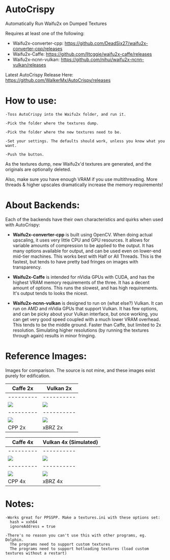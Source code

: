 # AutoCrispy
Automatically Run Waifu2x on Dumped Textures

Requires at least one of the following:

- Waifu2x-converter-cpp: https://github.com/DeadSix27/waifu2x-converter-cpp/releases
- Waifu2x-Caffe: https://github.com/lltcggie/waifu2x-caffe/releases
- Waifu2x-ncnn-vulkan: https://github.com/nihui/waifu2x-ncnn-vulkan/releases

Latest AutoCrispy Release Here: https://github.com/WalkerMx/AutoCrispy/releases

# How to use:
    -Toss AutoCrispy into the Waifu2x folder, and run it.
  
    -Pick the folder where the textures dump.
  
    -Pick the folder where the new textures need to be.
  
    -Set your settings. The defaults should work, unless you know what you want.
  
    -Push the button.
  
  
  As the textures dump, new Waifu2x'd textures are generated, and the originals are optionally deleted.
  
  Also, make sure you have enough VRAM if you use multithreading. More threads & higher upscales dramatically increase the memory requirements!
  
# About Backends:
   Each of the backends have their own characteristics and quirks when used with AutoCrispy:
   
   - **Waifu2x-converter-cpp** is built using OpenCV. When doing actual upscaling, it uses very little CPU and GPU resources. It allows for variable amounts of compression to be applied to the output. It has many options available for output, and can be used even on lower-end mid-tier machines. This works best with Half or All Threads. This is the fastest, but tends to have pretty bad fringes on images with transparency.
   
   - **Waifu2x-Caffe** is intended for nVidia GPUs with CUDA, and has the highest VRAM memory requirements of the three. It has a decent amount of options. This runs the slowest, and has high requirements. It's output tends to looks the nicest.
    
   - **Waifu2x-ncnn-vulkan** is designed to run on (what else?) Vulkan. It can run on AMD and nVidia GPUs that support Vulkan. It has few options, and can be picky about your Vulkan interface, but once working, you can get very good speed coupled with a much lower VRAM overhead. This tends to be the middle ground. Faster than Caffe, but limited to 2x resolution. Simulating higher resolutions (by running the textures through again) results in minor fringing.
   

# Reference Images:
Images for comparison. The source is not mine, and these images exist purely for edification.
   
Caffe 2x | Vulkan 2x 
---------|----------
---------|----------
<img class="header" src="https://github.com/WalkerMx/AutoCrispy/blob/master/Reference_Assets/caffe2x.png">|<img src="https://github.com/WalkerMx/AutoCrispy/blob/master/Reference_Assets/vulkan2x.png">
---------|----------
<img src="https://github.com/WalkerMx/AutoCrispy/blob/master/Reference_Assets/cpp2x.png">|<img src="https://github.com/WalkerMx/AutoCrispy/blob/master/Reference_Assets/xBRX2x.png">
  CPP 2x | xBRZ 2x
  

Caffe 4x | Vulkan 4x (Simulated)
---------|----------
---------|----------
<img src="https://github.com/WalkerMx/AutoCrispy/blob/master/Reference_Assets/caffe4x.png">|<img src="https://github.com/WalkerMx/AutoCrispy/blob/master/Reference_Assets/vulkan4x sim.png">
---------|----------
<img src="https://github.com/WalkerMx/AutoCrispy/blob/master/Reference_Assets/cpp4x.png">|<img src="https://github.com/WalkerMx/AutoCrispy/blob/master/Reference_Assets/xBRZ4x.png">
  CPP 4x | xBRZ 4x
  
# Notes:
    -Works great for PPSSPP. Make a textures.ini with these options set:
      hash = xxh64
      ignoreAddress = true
      
    -There's no reason you can't use this with other programs, eg. Dolphin.
      The programs need to support custom textures
      The programs need to support hotloading textures (load custom textures without a restart)
